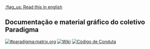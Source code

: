 [:flag_us: Read this in english](/en_US.md)

## Documentação e material gráfico do coletivo Paradigma

[![#paradigma:matrix.org](https://img.shields.io/badge/chat-%23paradigma:matrix.org-74c59d.svg?longCache=true&style=for-the-badge)](https://riot.im/app/#/room/!mTftlNrhXDxQHwFvET:matrix.org) [![Wiki](https://img.shields.io/badge/wiki-lightgrey.svg?longCache=true&style=for-the-badge)](https://gitlab.com/_paradigma/shellpunks/wikis/home) [![Código de Conduta](https://img.shields.io/badge/c%C3%B3digo%20de%20conduta-red.svg?longCache=true&style=for-the-badge)](https://gitlab.com/_paradigmahs/documentation/wikis/pt_BR/C%C3%B3digo-de-Conduta)

